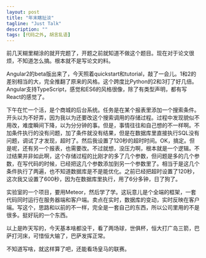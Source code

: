 ```yaml
---
layout: post
title: "年末瞎扯淡"
tagline: "Just Talk"
description: ""
tags: [代码之外, 胡言乱语]
---
```


前几天糊里糊涂的就开完题了，开题之前就知道不做这个题目。现在对于论文很烦，不知道怎么搞。根本就不是写论文的料。

Angular2的beta版出来了，今天照着quickstart和tutorial，敲了一会儿。1和2的差别相当的大，完全推翻了原来的风格。这个跨度比Python的2和3打了好几倍。Angular支持TypeScript，感觉和ES6的风格很像，除了有类型声明，都有写React的感觉了。

下午在忙一个活，是个商城的后台系统。任务是在某个报表里添加一个搜索条件。开头以为不好弄，因为我以为还要改这个搜索调用的存储过程。过程中发现貌似不用改，难度瞬间下降，以为分分钟的事。但是，事情往往和自己想的不一样啊。不加条件执行的没有问题，加了条件就没有结果，但是在数据库里直接执行SQL没有问题，调试了才发现，超时了。然后我设置了120秒的超时时间。OK，搞定。但是呢，还有另一个报表，也需要改。不过就想，没压力啊，根本就是一个逻辑。不过结果并非如此啊，这个存储过程的比刚才的多了几个参数，但问题是多的几个参数，在写代码的时候，已经把这几个参数添加到另一个参数里了。相当于是这几个条件执行了两遍，也不知道数据库是不是能优化。之前已经把超时设置了120秒，这次我又设置了600秒，因为在数据库里执行，用了6分多钟，日了狗了。

实验室的一个项目，要用Meteor，然后学了学。这玩意儿是个全端的框架，一套代码同时运行在服务器端和客户端。卖点在实时，数据库的变动，实时反映在客户端。写这个，思路和以前的不一样，完全是一套自己的东西，所以公司里用的不是很多。挺好玩的一个东西。

以上是昨天写的，今天基本啥都没干，看了两场球，世俱杯，恒大打广岛三箭，巴萨打河床，可惜恒大输了，巴萨发挥正常。

不知道写啥，就这样算了吧，还能看场皇马的联赛。

